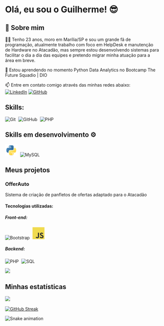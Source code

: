 # Olá, eu sou o Guilherme! 😎

## 📝 Sobre mim
👩‍💻 Tenho 23 anos, moro em Marília/SP e sou um grande fã de programação, atualmente trabalho com foco em HelpDesk e manutenção de Hardware no Atacadão, mas sempre estou desenvolvendo sistemas para facilitar o dia a dia das equipes e pretendo migrar minha atuação para a área em breve.

🧠 Estou aprendendo no momento Python Data Analytics no Bootcamp The Future Squadio | DIO

📫 Entre em contato comigo através das minhas redes abaixo: <br>
[![LinkedIn](https://img.shields.io/badge/LinkedIn-000?style=for-the-badge&logo=linkedin&logoColor=00000)](https://www.linkedin.com/in/guilherme-castanharo/)
[![GitHub](https://img.shields.io/badge/GitHub-000?style=for-the-badge&logo=github)](https://github.com/GuiMed18)

## Skills:

<img alt="Git" height="40" width="40" src="https://cdn.jsdelivr.net/gh/devicons/devicon/icons/git/git-original.svg" style="margin-right: 5px;"> <img alt="GitHub" height="40" width="40" src="https://www.logo.wine/a/logo/GitHub/GitHub-Logo.wine.svg" style="margin-right: 5px;"> <img alt="PHP" height="40" width="40" src="https://www.svgrepo.com/show/452088/php.svg" style="margin-right: 5px;">

## Skills em desenvolvimento ⚙️

<img alt="Python" height="40" width="40" src="https://raw.githubusercontent.com/devicons/devicon/master/icons/python/python-original.svg" style="margin-right: 5px;"> <img alt="MySQL" height="40" width="40" src="https://cdn.worldvectorlogo.com/logos/mysql-6.svg" style="margin-right: 5px;">

## Meus projetos

### OfferAuto
Sistema de criação de panfletos de ofertas adaptado para o Atacadão

#### Tecnologias utilizadas:

##### Front-end:
<img alt="Bootstrap" height="40" width="40" src="https://www.svgrepo.com/show/353498/bootstrap.svg" style="margin-right: 5px;"> <img alt="JavaScript" height="40" width="40" src="https://raw.githubusercontent.com/devicons/devicon/master/icons/javascript/javascript-original.svg" style="margin-right: 5px;">

##### Backend:
<img alt="PHP" height="40" width="40" src="https://www.svgrepo.com/show/452088/php.svg" style="margin-right: 5px;"> <img alt="SQL" height="40" width="40" src="https://cdn.worldvectorlogo.com/logos/mysql-6.svg" style="margin-right: 5px;">

<div>
<a href="https://github.com/GuiMed18/OfferAuto">
<img loading="lazy" height="25px" src="https://img.shields.io/badge/Repositório-000?style=for-the-badge&logo=github"/>
</a>
</div>


## Minhas estatísticas

<img src="https://komarev.com/ghpvc/?username=GuiMed18&style=for-the-badge&color=brightgreen"> </a>

[![GitHub Streak](https://streak-stats.demolab.com?user=GuiMed18&theme=nord&border_radius=8&locale=pt_BR)](https://git.io/streak-stats)

![Snake animation](https://github.com/GuiMed18/GuiMed18/blob/output/github-contribution-grid-snake.svg)


